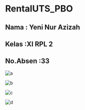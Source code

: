 # RentalUTS_PBO

## Nama     : Yeni Nur Azizah
## Kelas    :XI RPL 2
## No.Absen :33
![a](https://cloud.githubusercontent.com/assets/22220416/25266334/01700fde-269b-11e7-83b7-d59b84625e60.PNG)

![b](https://cloud.githubusercontent.com/assets/22220416/25266336/0172c1ca-269b-11e7-8527-6c47dc186ba8.PNG)

![c](https://cloud.githubusercontent.com/assets/22220416/25266335/0172240e-269b-11e7-846a-489d6da7b1a6.PNG)

![d](https://cloud.githubusercontent.com/assets/22220416/25266333/016cf7b8-269b-11e7-9aa6-a378759cf552.PNG)
